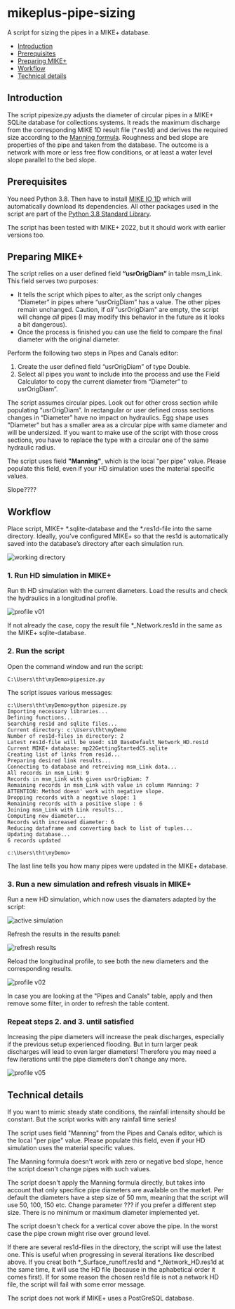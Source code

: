 # mikeplus-pipe-sizing

A script for sizing the pipes in a MIKE+ database.

  - [Introduction](#introduction)
  - [Prerequisites](#prerequisites)
  - [Preparing MIKE+](#preparing-mike)
  - [Workflow](#workflow)
  - [Technical details](#technical-details)


## Introduction

The script pipesize.py adjusts the diameter of circular pipes in a MIKE+ SQLite database for collections systems. It reads the maximum discharge from the corresponding MIKE 1D result file (\*.res1d) and derives the required size according to the [Manning formula]( https://en.wikipedia.org/wiki/Manning_formula). Roughness and bed slope are properties of the pipe and taken from the database. The outcome is a network with more or less free flow conditions, or at least a water level slope parallel to the bed slope.

## Prerequisites

You need Python 3.8. Then have to install [MIKE IO 1D](https://github.com/DHI/mikeio1d) which will automatically download its dependencies. All other packages used in the script are part of the [Python 3.8 Standard Library](https://docs.python.org/3.8/library/).

The script has been tested with MIKE+ 2022, but it should work with earlier versions too.

## Preparing MIKE+

The script relies on a user defined field **“usrOrigDiam”** in table msm_Link. This field serves two purposes:

  - It tells the script which pipes to alter, as the script only changes “Diameter” in pipes where “usrOrigDiam” has a value. The other pipes remain unchanged. Caution, if *all* "usrOrigDiam" are empty, the script will change *all* pipes (I may modify this behavior in the future as it looks a bit dangerous).
  - Once the process is finished you can use the field to compare the final diameter with the original diameter.

Perform the following two steps in Pipes and Canals editor:

1. Create the user defined field “usrOrigDiam” of type Double.
2. Select all pipes you want to include into the process and use the Field Calculator to copy the current diameter from “Diameter” to usrOrigDiam”.

The script assumes circular pipes. Look out for other cross section while populating “usrOrigDiam”. In rectangular or user defined cross sections changes in “Diameter” have no impact on hydraulics. Egg shape uses "Diameter" but has a smaller area as a circular pipe with same diameter and will be undersized. If you want to make use of the script with those cross sections, you have to replace the type with a circular one of the same hydraulic radius.

The script uses field **"Manning"**, which is the local "per pipe" value. Please populate this field, even if your HD simulation uses the material specific values.

Slope????

## Workflow

Place script, MIKE+ \*.sqlite-database and the \*.res1d-file into the same directory. Ideally, you’ve configured MIKE+ so that the res1d is automatically saved into the database’s directory after each simulation run.

![working directory](./images/dimensionierung_verzeichnis2.png)

### 1. Run HD simulation in MIKE+

Run th HD simulation with the current diameters. Load the results and check the hydraulics in a longitudinal profile.

![profile v01](./images/dimensionierung_profil-v01.png)

If not already the case, copy the result file \*\_Network.res1d in the same as the MIKE+ sqlite-database.

### 2. Run the script

Open the command window and run the script:

```
C:\Users\tht\myDemo>pipesize.py
```
The script issues various messages:

```
c:\Users\tht\myDemo>python pipesize.py
Importing necessary libraries...
Defining functions...
Searching res1d and sqlite files...
Current directory: c:\Users\tht\myDemo
Number of res1d-files in directory: 2
Latest res1d-file will be used: s10_BaseDefault_Network_HD.res1d
Current MIKE+ database: mp22GettingStartedCS.sqlite
Creating list of links from res1d...
Preparing desired link results...
Connecting to database and retreiving msm_Link data...
All records in msm_Link: 9
Records in msm_Link with given usrOrigDiam: 7
Remaining records in msm_Link with value in column Manning: 7
ATTENTION: Method doesn' work with negative slope.
Dropping records with a negative slope: 1
Remaining records with a positive slope : 6
Joining msm_Link with Link results...
Computing new diameter...
Records with increased diameter: 6
Reducing dataframe and converting back to list of tuples...
Updating database...
6 records updated

c:\Users\tht\myDemo>
```

The last line tells you how many pipes were updated in the MIKE+ database. 



### 3. Run a new simulation and refresh visuals in MIKE+

Run a new HD simulation, which now uses the diamaters adapted by the script:

![active simulation](./images/dimensionierung_active-simulation.png)

Refresh the results in the results panel:

![refresh results](./images/dimensionierung_results-refresh.png)

Reload the longitudinal profile, to see both the new diameters and the corresponding results.

![profile v02](./images/dimensionierung_profil-v02.png)

In case you are looking at the "Pipes and Canals" table, apply and then remove some filter, in order to refresh the table content.

### Repeat steps 2. and 3. until satisfied

Increasing the pipe diameters will increase the peak discharges, especially if the previous setup experienced flooding. But in turn larger peak discharges will lead to even larger diameters! Therefore you may need a few iterations until the pipe diameters don't change any more.

![profile v05](./images/dimensionierung_profil-v05.png)

## Technical details

If you want to mimic steady state conditions, the rainfall intensity should be constant. But the script works with any rainfall time series! 

The script uses field "Manning" from the Pipes and Canals editor, which is the local "per pipe" value. Please populate this field, even if your HD simulation uses the material specific values.

The Manning formula doesn't work with zero or negative bed slope, hence the script doesn't change pipes with such values.

The script doesn't apply the Manning formula directly, but takes into account that only specifice pipe diameters are available on the market. Per default the diameters have a step size of 50 mm, meaning that the script will use 50, 100, 150 etc. Change parameter ??? if you prefer a different step size. There is no minimum or maximum diameter implemented yet.

The script doesn't check for a vertical cover above the pipe. In the worst case the pipe crown might rise over ground level.

If there are several res1d-files in the directory, the script will use the latest one. This is useful when progressing in several iterations like described above. If you creat both \*\_Surface_runoff.res1d and \*\_Network_HD.res1d at the same time, it will use the HD file (because in the aphabetical order it comes first). If for some reason the chosen res1d file is not a network HD file, the script will fail with some error message.

The script does not work if MIKE+ uses a PostGreSQL database.




